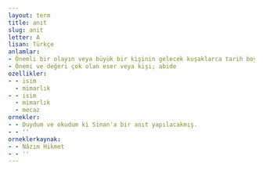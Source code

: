 ```yaml
---
layout: term
title: anıt
slug: anit
letter: A
lisan: Türkçe
anlamlar:
- Önemli bir olayın veya büyük bir kişinin gelecek kuşaklarca tarih boyunca anılması için yapılan, göze çarpacak büyüklükte, sembol niteliğinde yapı; abide
- Önemi ve değeri çok olan eser veya kişi; abide
ozellikler:
- - isim
  - mimarlık
- - isim
  - mimarlık
  - mecaz
ornekler:
- - Duydum ve okudum ki Sinan'a bir anıt yapılacakmış.
- - ''
orneklerkaynak:
- - Nâzım Hikmet
- - ''
---
```

